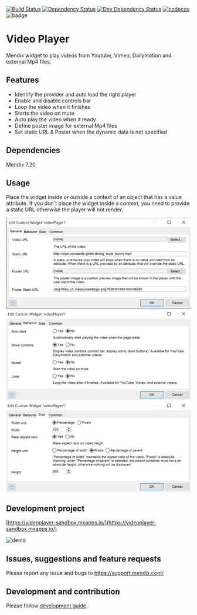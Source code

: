 [![Build Status](https://travis-ci.org/mendix/video-player.svg?branch=master)](https://travis-ci.org/mendix/video-player)
[![Dependency Status](https://david-dm.org/mendix/video-player.svg)](https://david-dm.org/mendix/video-player)
[![Dev Dependency Status](https://david-dm.org/mendix/video-player.svg#info=devDependencies)](https://david-dm.org/mendix/video-player#info=devDependencies)
[![codecov](https://codecov.io/gh/mendix/video-player/branch/master/graph/badge.svg)](https://codecov.io/gh/mendix/video-player)
![badge](https://img.shields.io/badge/mendix-7.20.2-green.svg)

# Video Player
Mendix widget to play videos from Youtube, Vimeo, Dailymotion and external Mp4 files.

## Features
* Identify the provider and auto load the right player
* Enable and disable controls bar
* Loop the video when it finishes
* Starts the video on mute
* Auto play the video when it ready
* Define poster image for external Mp4 files
* Set static URL & Poster when the dynamic data is not specified

## Dependencies
 Mendix 7.20

## Usage
 Place the widget inside or outside a context of an object that has a value attribute.
 If you don`t place the widget inside a context, you need to provide a static URL otherwise the player will not render.
 
 ![General Tab](/assets/general_tab_configuration.png)
 ![Behavior Tab](/assets/behavior_tab_configuration.png)
 ![Size Tab](/assets/size_tab_configuration.png)

## Development project

[https://videoplayer-sandbox.mxapps.io/](https://videoplayer-sandbox.mxapps.io/)

![demo](/assets/demo.png)

## Issues, suggestions and feature requests

Please report any issue and bugs to https://support.mendix.com/

## Development and contribution
Please follow [development guide](/development.md).
